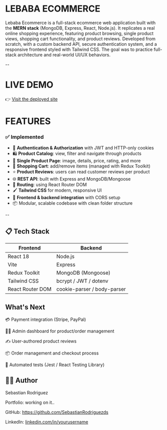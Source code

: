 # LEBABA ECOMMERCE
Lebaba Ecommerce is a full-stack ecommerce web application built with the **MERN stack** (MongoDB, Express, React, Node.js). It replicates a real online shopping experience, featuring product browsing, single product views, shopping cart functionality, and product reviews. Developed from scratch, with a custom backend API, secure authentication system, and a responsive frontend styled with Tailwind CSS. The goal was to practice full-stack architecture and real-world UI/UX behaviors.

--
# LIVE DEMO 
👉 [Visit the deployed site](https://ecommerce-full-bbo.netlify.app/)

# FEATURES
### ✅ Implemented
- 🔐 **Authentication & Authorization** with JWT and HTTP-only cookies
- 🛍️ **Product Catalog**: view, filter and navigate through products
- 📄 **Single Product Page**: image, details, price, rating, and more
- 🛒 **Shopping Cart**: add/remove items (managed with Redux Toolkit)
- ⭐ **Product Reviews**: users can read customer reviews per product
- 🌐 **REST API**: built with Express and MongoDB/Mongoose
- 🧭 **Routing**: using React Router DOM
- 🖌️ **Tailwind CSS** for modern, responsive UI
- 🔄 **Frontend & backend integration** with CORS setup
- 📦 Modular, scalable codebase with clean folder structure

--
## 📋 Tech Stack

| Frontend | Backend |
|----------|---------|
| React 18 | Node.js |
| Vite     | Express |
| Redux Toolkit | MongoDB (Mongoose) |
| Tailwind CSS | bcrypt / JWT / dotenv |
| React Router DOM | cookie-parser / body-parser |

## What's Next

💳 Payment integration (Stripe, PayPal)

🧑‍💼 Admin dashboard for product/order management

✍️ User-authored product reviews

📦 Order management and checkout process

🧪 Automated tests (Jest / React Testing Library)

## 👨‍💻 Author

Sebastian Rodriguez

Portfolio: working on it..

GitHub: https://github.com/SebastianRodriguezds

LinkedIn: [linkedin.com/in/yourusername](https://www.linkedin.com/in/sebastianrodriguezds/)